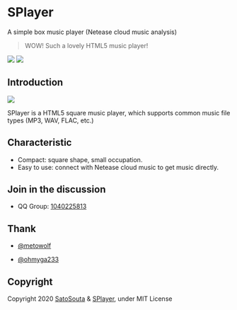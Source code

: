 # SPlayer

A simple box music player (Netease cloud music analysis)

 > WOW! Such a lovely HTML5 music player!

<a href="https://github.com/SatoSouta/SPlayer/releases/latest"><img src="https://img.shields.io/github/v/release/satosouta/SPlayer?color=%2342b983&style=for-the-badge"></a>
<a href="https://www.npmjs.com/package/squplayer"><img src="https://img.shields.io/npm/v/squplayer.svg?style=for-the-badge"></a>

## Introduction

<img src="https://ae01.alicdn.com/kf/H602557a0933e43459713f3791f9b0ffeJ.jpg">

SPlayer is a HTML5 square music player, which supports common music file types (MP3, WAV, FLAC, etc.)

## Characteristic

 - Compact: square shape, small occupation.
 - Easy to use: connect with Netease cloud music to get music directly.

## Join in the discussion

 - QQ Group: [1040225813](https://shang.qq.com/wpa/qunwpa?idkey=fb30524582f88ffc33bcb0da8734a91c877694984794f6cb7f87a3d1269eaecf)

## Thank

 - [@metowolf](https://github.com/metowolf)

 - [@ohmyga233](https://github.com/ohmyga233)

## Copyright

Copyright 2020 [SatoSouta](https://baka.fun/) & [SPlayer](https://splayer.js.org/), under MIT License
